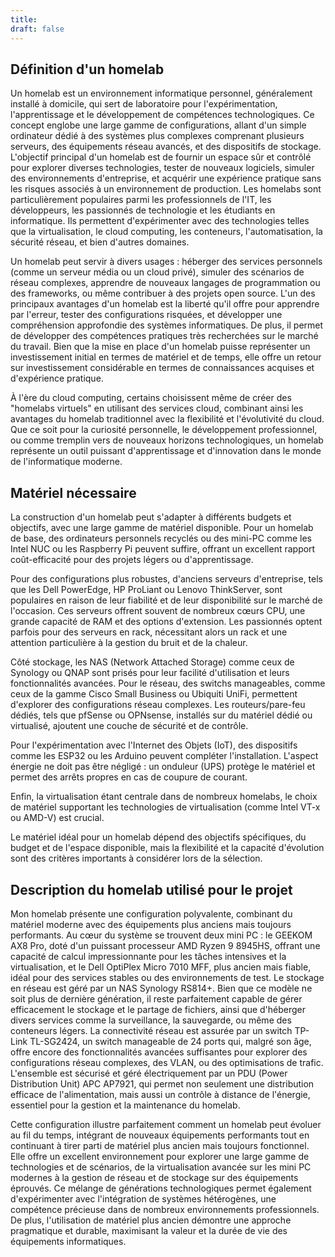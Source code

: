 ```yaml
---
title: 
draft: false
---
```

## Définition d'un homelab

Un homelab est un environnement informatique personnel, généralement installé à domicile, qui sert de laboratoire pour l'expérimentation, l'apprentissage et le développement de compétences technologiques. Ce concept englobe une large gamme de configurations, allant d'un simple ordinateur dédié à des systèmes plus complexes comprenant plusieurs serveurs, des équipements réseau avancés, et des dispositifs de stockage. L'objectif principal d'un homelab est de fournir un espace sûr et contrôlé pour explorer diverses technologies, tester de nouveaux logiciels, simuler des environnements d'entreprise, et acquérir une expérience pratique sans les risques associés à un environnement de production. Les homelabs sont particulièrement populaires parmi les professionnels de l'IT, les développeurs, les passionnés de technologie et les étudiants en informatique. Ils permettent d'expérimenter avec des technologies telles que la virtualisation, le cloud computing, les conteneurs, l'automatisation, la sécurité réseau, et bien d'autres domaines. 

Un homelab peut servir à divers usages : héberger des services personnels (comme un serveur média ou un cloud privé), simuler des scénarios de réseau complexes, apprendre de nouveaux langages de programmation ou des frameworks, ou même contribuer à des projets open source. L'un des principaux avantages d'un homelab est la liberté qu'il offre pour apprendre par l'erreur, tester des configurations risquées, et développer une compréhension approfondie des systèmes informatiques. De plus, il permet de développer des compétences pratiques très recherchées sur le marché du travail. Bien que la mise en place d'un homelab puisse représenter un investissement initial en termes de matériel et de temps, elle offre un retour sur investissement considérable en termes de connaissances acquises et d'expérience pratique.

À l'ère du cloud computing, certains choisissent même de créer des "homelabs virtuels" en utilisant des services cloud, combinant ainsi les avantages du homelab traditionnel avec la flexibilité et l'évolutivité du cloud. Que ce soit pour la curiosité personnelle, le développement professionnel, ou comme tremplin vers de nouveaux horizons technologiques, un homelab représente un outil puissant d'apprentissage et d'innovation dans le monde de l'informatique moderne.

## Matériel nécessaire

La construction d'un homelab peut s'adapter à différents budgets et objectifs, avec une large gamme de matériel disponible. Pour un homelab de base, des ordinateurs personnels recyclés ou des mini-PC comme les Intel NUC ou les Raspberry Pi peuvent suffire, offrant un excellent rapport coût-efficacité pour des projets légers ou d'apprentissage. 

Pour des configurations plus robustes, d'anciens serveurs d'entreprise, tels que les Dell PowerEdge, HP ProLiant ou Lenovo ThinkServer, sont populaires en raison de leur fiabilité et de leur disponibilité sur le marché de l'occasion. Ces serveurs offrent souvent de nombreux cœurs CPU, une grande capacité de RAM et des options d'extension. Les passionnés optent parfois pour des serveurs en rack, nécessitant alors un rack et une attention particulière à la gestion du bruit et de la chaleur. 

Côté stockage, les NAS (Network Attached Storage) comme ceux de Synology ou QNAP sont prisés pour leur facilité d'utilisation et leurs fonctionnalités avancées. Pour le réseau, des switchs manageables, comme ceux de la gamme Cisco Small Business ou Ubiquiti UniFi, permettent d'explorer des configurations réseau complexes. Les routeurs/pare-feu dédiés, tels que pfSense ou OPNsense, installés sur du matériel dédié ou virtualisé, ajoutent une couche de sécurité et de contrôle.

Pour l'expérimentation avec l'Internet des Objets (IoT), des dispositifs comme les ESP32 ou les Arduino peuvent compléter l'installation. L'aspect énergie ne doit pas être négligé : un onduleur (UPS) protège le matériel et permet des arrêts propres en cas de coupure de courant.

Enfin, la virtualisation étant centrale dans de nombreux homelabs, le choix de matériel supportant les technologies de virtualisation (comme Intel VT-x ou AMD-V) est crucial.

Le matériel idéal pour un homelab dépend des objectifs spécifiques, du budget et de l'espace disponible, mais la flexibilité et la capacité d'évolution sont des critères importants à considérer lors de la sélection.

## Description du homelab utilisé pour le projet

Mon homelab présente une configuration polyvalente, combinant du matériel moderne avec des équipements plus anciens mais toujours performants. Au cœur du système se trouvent deux mini PC : le GEEKOM AX8 Pro, doté d'un puissant processeur AMD Ryzen 9 8945HS, offrant une capacité de calcul impressionnante pour les tâches intensives et la virtualisation, et le Dell OptiPlex Micro 7010 MFF, plus ancien mais fiable, idéal pour des services stables ou des environnements de test. Le stockage en réseau est géré par un NAS Synology RS814+. Bien que ce modèle ne soit plus de dernière génération, il reste parfaitement capable de gérer efficacement le stockage et le partage de fichiers, ainsi que d'héberger divers services comme la surveillance, la sauvegarde, ou même des conteneurs légers. La connectivité réseau est assurée par un switch TP-Link TL-SG2424, un switch manageable de 24 ports qui, malgré son âge, offre encore des fonctionnalités avancées suffisantes pour explorer des configurations réseau complexes, des VLAN, ou des optimisations de trafic. L'ensemble est sécurisé et géré électriquement par un PDU (Power Distribution Unit) APC AP7921, qui permet non seulement une distribution efficace de l'alimentation, mais aussi un contrôle à distance de l'énergie, essentiel pour la gestion et la maintenance du homelab.

Cette configuration illustre parfaitement comment un homelab peut évoluer au fil du temps, intégrant de nouveaux équipements performants tout en continuant à tirer parti de matériel plus ancien mais toujours fonctionnel. Elle offre un excellent environnement pour explorer une large gamme de technologies et de scénarios, de la virtualisation avancée sur les mini PC modernes à la gestion de réseau et de stockage sur des équipements éprouvés. Ce mélange de générations technologiques permet également d'expérimenter avec l'intégration de systèmes hétérogènes, une compétence précieuse dans de nombreux environnements professionnels. De plus, l'utilisation de matériel plus ancien démontre une approche pragmatique et durable, maximisant la valeur et la durée de vie des équipements informatiques.